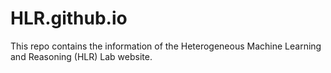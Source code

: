 # HLR.github.io
This repo contains the information of the  Heterogeneous Machine Learning and Reasoning (HLR) Lab website. 
